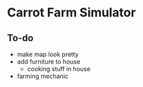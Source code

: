 # Carrot Farm Simulator

## To-do
- make map look pretty
- add furniture to house
  - cooking stuff in house
- farming mechanic 

